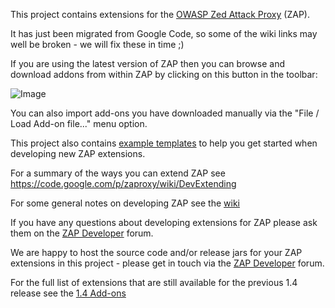 This project contains extensions for the [OWASP Zed Attack Proxy](https://code.google.com/p/zaproxy) (ZAP).

It has just been migrated from Google Code, so some of the wiki links may well be broken - we will fix these in time ;)

If you are using the latest version of ZAP  then you can browse and download addons from within ZAP by clicking on this button in the toolbar:

![Image](https://raw.githubusercontent.com/zaproxy/zap-extensions/wiki/zap-screenshot-browse-addons.png)

You can also import add-ons you have downloaded manually via the "File / Load Add-on file..." menu option.

This project also contains [example templates](Examples.md) to help you get started when developing new ZAP extensions.

For a summary of the ways you can extend ZAP see https://code.google.com/p/zaproxy/wiki/DevExtending

For some general notes on developing ZAP see the [wiki](https://code.google.com/p/zaproxy/wiki/Development)

If you have any questions about developing extensions for ZAP please ask them on the [ZAP Developer](http://groups.google.com/group/zaproxy-develop) forum.

We are happy to host the source code and/or release jars for your ZAP extensions in this project - please get in touch via the [ZAP Developer](http://groups.google.com/group/zaproxy-develop) forum.

For the full list of extensions that are still available for the previous 1.4 release see the [1.4 Add-ons](V1Extensions.md)
